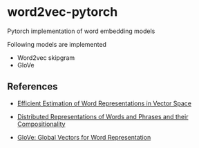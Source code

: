 # word2vec-pytorch

Pytorch implementation of word embedding models

Following models are implemented

- Word2vec skipgram
- GloVe

## References

- [Efficient Estimation of Word Representations in Vector Space](https://arxiv.org/abs/1301.3781)

- [Distributed Representations of Words and Phrases and their Compositionality](https://arxiv.org/abs/1310.4546)

- [GloVe: Global Vectors for Word Representation](https://www.aclweb.org/anthology/D14-1162/)
